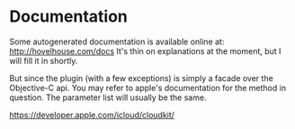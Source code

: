 # Documentation

Some autogenerated documentation is available online at:
http://hovelhouse.com/docs
It's thin on explanations at the moment, but I will fill it in shortly.

But since the plugin (with a few exceptions) is simply a facade over the Objective-C api. You may refer to apple's documentation for the method in question. The parameter list will usually be the same.

https://developer.apple.com/icloud/cloudkit/

